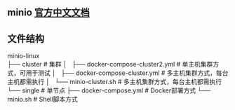 ## minio [官方中文文档](https://docs.minio.io/cn/)

## 文件结构
minio-linux                                 
├── cluster                            # 集群
│   ├── docker-compose-cluster2.yml      # 单主机集群方式，可用于测试
│   ├── docker-compose-cluster.yml       # 多主机集群方式，每台主机都需执行
│   └── minio-cluster.sh                 # 多主机集群方式，每台主机都需执行
└── single                             # 单节点
    ├── docker-compose.yml               # Docker部署方式
    └── minio.sh                         # Shell脚本方式
